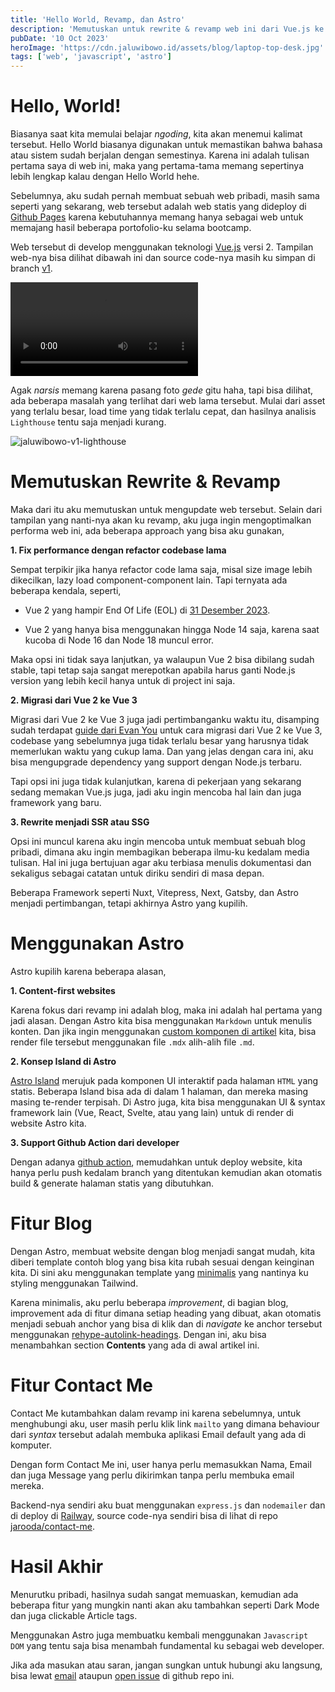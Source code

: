 ```yaml
---
title: 'Hello World, Revamp, dan Astro'
description: 'Memutuskan untuk rewrite & revamp web ini dari Vue.js ke Astro dan menambahkan fitur blog.'
pubDate: '10 Oct 2023'
heroImage: 'https://cdn.jaluwibowo.id/assets/blog/laptop-top-desk.jpg'
tags: ['web', 'javascript', 'astro']
---
```


# Hello, World!

Biasanya saat kita memulai belajar *ngoding*, kita akan menemui kalimat tersebut. Hello World biasanya digunakan untuk memastikan bahwa bahasa atau sistem sudah berjalan dengan semestinya. Karena ini adalah tulisan pertama saya di web ini, maka yang pertama-tama memang sepertinya lebih lengkap kalau dengan Hello World hehe.

Sebelumnya, aku sudah pernah membuat sebuah web pribadi, masih sama seperti yang sekarang, web tersebut adalah web statis yang dideploy di [Github Pages](https://pages.github.com/) karena kebutuhannya memang hanya sebagai web untuk memajang hasil beberapa portofolio-ku selama bootcamp.

Web tersebut di develop menggunakan teknologi [Vue.js](https://vuejs.org/) versi 2. Tampilan web-nya bisa dilihat dibawah ini dan source code-nya masih ku simpan di branch [v1](https://github.com/jarooda/jarooda.github.io/tree/v1).

<div class=" flex justify-center mb-4">
  <video src="https://cdn.jaluwibowo.id/assets/blog/jaluwibowo-v1.mp4" controls="controls" class=" w-128">
  </video>
</div>

Agak *narsis* memang karena pasang foto *gede* gitu haha, tapi bisa dilihat, ada beberapa masalah yang terlihat dari web lama tersebut. Mulai dari asset yang terlalu besar, load time yang tidak terlalu cepat, dan hasilnya analisis `Lighthouse` tentu saja menjadi kurang.

![jaluwibowo-v1-lighthouse](https://cdn.jaluwibowo.id/assets/blog/jaluwibowo-v1-lighthouse.png)

# Memutuskan Rewrite & Revamp

Maka dari itu aku memutuskan untuk mengupdate web tersebut. Selain dari tampilan yang nanti-nya akan ku revamp, aku juga ingin mengoptimalkan performa web ini, ada beberapa approach yang bisa aku gunakan,

**1. Fix performance dengan refactor codebase lama**

Sempat terpikir jika hanya refactor code lama saja, misal size image lebih dikecilkan, lazy load component-component lain. Tapi ternyata ada beberapa kendala, seperti,

- Vue 2 yang hampir End Of Life (EOL) di [31 Desember 2023](https://v2.vuejs.org/lts/).

- Vue 2 yang hanya bisa menggunakan hingga Node 14 saja, karena saat kucoba di Node 16 dan Node 18 muncul error.

Maka opsi ini tidak saya lanjutkan, ya walaupun Vue 2 bisa dibilang sudah stable, tapi tetap saja sangat merepotkan apabila harus ganti Node.js version yang lebih kecil hanya untuk di project ini saja.

**2. Migrasi dari Vue 2 ke Vue 3**

Migrasi dari Vue 2 ke Vue 3 juga jadi pertimbanganku waktu itu, disamping sudah terdapat [guide dari Evan You](https://github.com/vuejs/vue-hackernews-2.0/compare/migration) untuk cara migrasi dari Vue 2 ke Vue 3, codebase yang sebelumnya juga tidak terlalu besar yang harusnya tidak memerlukan waktu yang cukup lama. Dan yang jelas dengan cara ini, aku bisa mengupgrade dependency yang support dengan Node.js terbaru.

Tapi opsi ini juga tidak kulanjutkan, karena di pekerjaan yang sekarang sedang memakan Vue.js juga, jadi aku ingin mencoba hal lain dan juga framework yang baru.

**3. Rewrite menjadi SSR atau SSG**

Opsi ini muncul karena aku ingin mencoba untuk membuat sebuah blog pribadi, dimana aku ingin membagikan beberapa ilmu-ku kedalam media tulisan. Hal ini juga bertujuan agar aku terbiasa menulis dokumentasi dan sekaligus sebagai catatan untuk diriku sendiri di masa depan.

Beberapa Framework seperti Nuxt, Vitepress, Next, Gatsby, dan Astro menjadi pertimbangan, tetapi akhirnya Astro yang kupilih.

# Menggunakan Astro

Astro kupilih karena beberapa alasan,

**1. Content-first websites**

Karena fokus dari revamp ini adalah blog, maka ini adalah hal pertama yang jadi alasan. Dengan Astro kita bisa menggunakan `Markdown` untuk menulis konten. Dan jika ingin menggunakan [custom komponen di artikel](https://docs.astro.build/en/guides/markdown-content/#using-components-in-mdx) kita, bisa render file tersebut menggunakan file `.mdx` alih-alih file `.md`.

**2. Konsep Island di Astro**

[Astro Island](https://docs.astro.build/en/concepts/islands/) merujuk pada komponen UI interaktif pada halaman `HTML` yang statis. Beberapa Island bisa ada di dalam 1 halaman, dan mereka masing masing te-render terpisah. Di Astro juga, kita bisa menggunakan UI & syntax framework lain (Vue, React, Svelte, atau yang lain) untuk di render di website Astro kita.

**3. Support Github Action dari developer**

Dengan adanya [github action](https://docs.astro.build/en/guides/deploy/github/), memudahkan untuk deploy website, kita hanya perlu push kedalam branch yang ditentukan kemudian akan otomatis build & generate halaman statis yang dibutuhkan.

# Fitur Blog

Dengan Astro, membuat website dengan blog menjadi sangat mudah, kita diberi template contoh blog yang bisa kita rubah sesuai dengan keinginan kita. Di sini aku menggunakan template yang [minimalis](https://github.com/withastro/astro/tree/latest/examples/blog) yang nantinya ku styling menggunakan Tailwind.

Karena minimalis, aku perlu beberapa *improvement*, di bagian blog, improvement ada di fitur dimana setiap heading yang dibuat, akan otomatis menjadi sebuah anchor yang bisa di klik dan di *navigate* ke anchor tersebut menggunakan [rehype-autolink-headings](https://github.com/rehypejs/rehype-autolink-headings). Dengan ini, aku bisa menambahkan section **Contents** yang ada di awal artikel ini.

# Fitur Contact Me

Contact Me kutambahkan dalam revamp ini karena sebelumnya, untuk menghubungi aku, user masih perlu klik link `mailto` yang dimana behaviour dari *syntax* tersebut adalah membuka aplikasi Email default yang ada di komputer.

Dengan form Contact Me ini, user hanya perlu memasukkan Nama, Email dan juga Message yang perlu dikirimkan tanpa perlu membuka email mereka.

Backend-nya sendiri aku buat menggunakan `express.js` dan `nodemailer` dan di deploy di [Railway](https://railway.app/), source code-nya sendiri bisa di lihat di repo [jarooda/contact-me](https://github.com/jarooda/contact-me).

# Hasil Akhir

Menurutku pribadi, hasilnya sudah sangat memuaskan, kemudian ada beberapa fitur yang mungkin nanti akan aku tambahkan seperti Dark Mode dan juga clickable Article tags.

Menggunakan Astro juga membuatku kembali menggunakan `Javascript DOM` yang tentu saja bisa menambah fundamental ku sebagai web developer.

Jika ada masukan atau saran, jangan sungkan untuk hubungi aku langsung, bisa lewat [email](https://www.jaluwibowo.id/#contactme) ataupun [open issue](https://github.com/jarooda/jarooda.github.io/issues) di github repo ini.